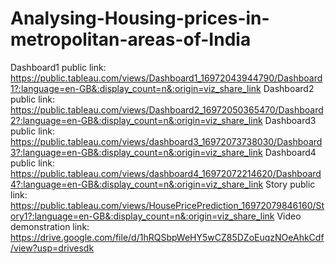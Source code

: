 # Analysing-Housing-prices-in-metropolitan-areas-of-India


Dashboard1 public link: https://public.tableau.com/views/Dashboard1_16972043944790/Dashboard1?:language=en-GB&:display_count=n&:origin=viz_share_link
Dashboard2 public link: https://public.tableau.com/views/Dashboard2_16972050365470/Dashboard2?:language=en-GB&:display_count=n&:origin=viz_share_link
Dashboard3 public link: https://public.tableau.com/views/dashboard3_16972073738030/Dashboard3?:language=en-GB&:display_count=n&:origin=viz_share_link
Dashboard4 public link: https://public.tableau.com/views/dashboard4_16972072214620/Dashboard4?:language=en-GB&:display_count=n&:origin=viz_share_link
Story public link: https://public.tableau.com/views/HousePricePrediction_16972079846160/Story1?:language=en-GB&:display_count=n&:origin=viz_share_link
Video demonstration link: https://drive.google.com/file/d/1hRQSbpWeHY5wCZ85DZoEuqzNOeAhkCdf/view?usp=drivesdk




